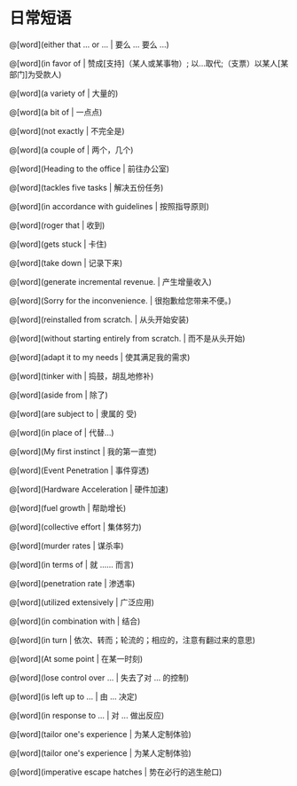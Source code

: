 # 日常短语

<masonry>

@[word](either that ... or ... | 要么 ... 要么 ...)

@[word](in favor of  | 赞成[支持]（某人或某事物）; 以…取代;（支票）以某人[某部门]为受款人)

@[word](a variety of | 大量的)

@[word](a bit of | 一点点)

@[word](not exactly | 不完全是)

@[word](a couple of | 两个，几个)

@[word](Heading to the office | 前往办公室)

@[word](tackles five tasks | 解决五份任务)

@[word](in accordance with guidelines | 按照指导原则)

@[word](roger that | 收到)

@[word](gets stuck | 卡住)

@[word](take down | 记录下来)

@[word](generate incremental revenue. | 产生增量收入)

@[word](Sorry for the inconvenience. | 很抱歉给您带来不便。)

@[word](reinstalled from scratch. | 从头开始安装)

@[word](without starting entirely from scratch. | 而不是从头开始)

@[word](adapt it to my needs | 使其满足我的需求)

@[word](tinker with | 捣鼓，胡乱地修补)

@[word](aside from | 除了)

@[word](are subject to | 隶属的 受)

@[word](in place of | 代替…)

@[word](My first instinct | 我的第一直觉)

@[word](Event Penetration | 事件穿透)

@[word](Hardware Acceleration | 硬件加速)

@[word](fuel growth | 帮助增长)

@[word](collective effort | 集体努力)

@[word](murder rates | 谋杀率)

@[word](in terms of | 就 ...... 而言)

@[word](penetration rate | 渗透率)

@[word](utilized extensively | 广泛应用)

@[word](in combination with | 结合)

@[word](in turn | 依次、转而；轮流的；相应的，注意有翻过来的意思)

@[word](At some point | 在某一时刻)

@[word](lose control over ... | 失去了对 ... 的控制)

@[word](is left up to ... | 由 ... 决定)

@[word](in response to ... | 对 ... 做出反应)

@[word](tailor one's experience | 为某人定制体验)

@[word](tailor one's experience | 为某人定制体验)

@[word](imperative escape hatches | 势在必行的逃生舱口)

</masonry>

 

